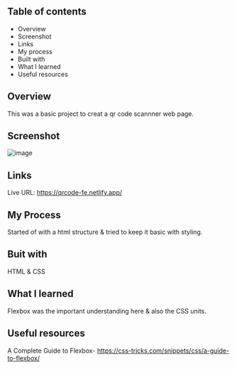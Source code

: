 ## Table of contents
- Overview
- Screenshot
- Links
- My process
- Built with
- What I learned
- Useful resources

## Overview
This was a basic project to creat a qr code scannner web page.
## Screenshot
![image](https://github.com/srihk96/qr-code-challenge/assets/114797133/bfce37dd-137d-4527-bf56-5ee659387be7)
## Links
Live URL: https://qrcode-fe.netlify.app/
## My Process
Started of with a html structure & tried to keep it basic with styling.
## Buit with
HTML & CSS
## What I learned
Flexbox was the important understanding here & also the CSS units.
##  Useful resources
A Complete Guide to Flexbox- https://css-tricks.com/snippets/css/a-guide-to-flexbox/

